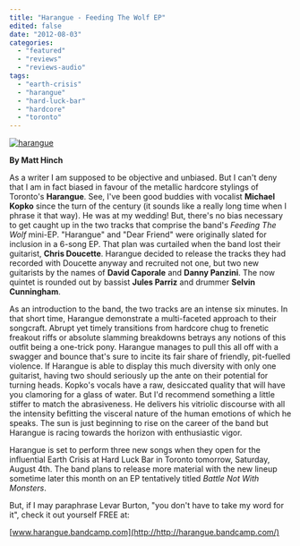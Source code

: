 ```yaml
---
title: "Harangue - Feeding The Wolf EP"
edited: false
date: "2012-08-03"
categories:
  - "featured"
  - "reviews"
  - "reviews-audio"
tags:
  - "earth-crisis"
  - "harangue"
  - "hard-luck-bar"
  - "hardcore"
  - "toronto"
---
```


[![](http://www.hellbound.ca/wp-content/uploads/2012/08/harangue.jpg "harangue")](http://www.hellbound.ca/2012/08/harangue-feeding-the-wolf-ep/harangue/)

**By Matt Hinch**

As a writer I am supposed to be objective and unbiased. But I can't deny that I am in fact biased in favour of the metallic hardcore stylings of Toronto's **Harangue**. See, I've been good buddies with vocalist **Michael Kopko** since the turn of the century (it sounds like a really long time when I phrase it that way). He was at my wedding! But, there's no bias necessary to get caught up in the two tracks that comprise the band's _Feeding The Wolf_ mini-EP. "Harangue" and "Dear Friend" were originally slated for inclusion in a 6-song EP. That plan was curtailed when the band lost their guitarist, **Chris Doucette**. Harangue decided to release the tracks they had recorded with Doucette anyway and recruited not one, but two new guitarists by the names of **David Caporale** and **Danny Panzini**. The now quintet is rounded out by bassist **Jules Parriz** and drummer **Selvin Cunningham**.

As an introduction to the band, the two tracks are an intense six minutes. In that short time, Harangue demonstrate a multi-faceted approach to their songcraft. Abrupt yet timely transitions from hardcore chug to frenetic freakout riffs or absolute slamming breakdowns betrays any notions of this outfit being a one-trick pony. Harangue manages to pull this all off with a swagger and bounce that's sure to incite its fair share of friendly, pit-fuelled violence. If Harangue is able to display this much diversity with only one guitarist, having two should seriously up the ante on their potential for turning heads. Kopko's vocals have a raw, desiccated quality that will have you clamoring for a glass of water. But I'd recommend something a little stiffer to match the abrasiveness. He delivers his vitriolic discourse with all the intensity befitting the visceral nature of the human emotions of which he speaks. The sun is just beginning to rise on the career of the band but Harangue is racing towards the horizon with enthusiastic vigor.

Harangue is set to perform three new songs when they open for the influential Earth Crisis at Hard Luck Bar in Toronto tomorrow, Saturday, August 4th. The band plans to release more material with the new lineup sometime later this month on an EP tentatively titled _Battle Not With Monsters_.

But, if I may paraphrase Levar Burton, "you don't have to take my word for it", check it out yourself FREE at:

[www.harangue.bandcamp.com](http://http://harangue.bandcamp.com/)
